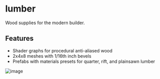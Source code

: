 # lumber
Wood supplies for the modern builder.

## Features
- Shader graphs for procedural anti-aliased wood
- 2x4x8 meshes with 1/16th inch bevels
- Prefabs with materials presets for quarter, rift, and plainsawn lumber

![image](screenshot.png)
